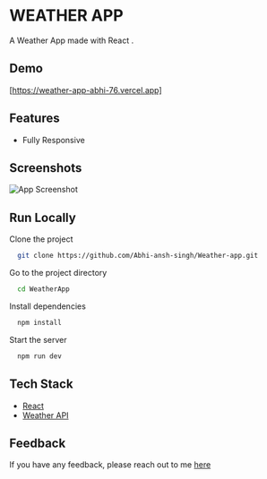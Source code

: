 # WEATHER APP

A Weather App made with React .

## Demo

[https://weather-app-abhi-76.vercel.app]

## Features
- Fully Responsive

## Screenshots

![App Screenshot](https://i.postimg.cc/G2cfbhcG/Screenshot-2024-04-25-131302.png)

## Run Locally

Clone the project

```bash
  git clone https://github.com/Abhi-ansh-singh/Weather-app.git
```

Go to the project directory

```bash
  cd WeatherApp
```

Install dependencies

```bash
  npm install
```

Start the server

```bash
  npm run dev
```

## Tech Stack

- [React](https://reactjs.org/)
- [Weather API](https://https://openweathermap.org/api)

## Feedback

If you have any feedback, please reach out to me [here](https://my-portfolio-abhi-ansh.vercel.app/#contact)
